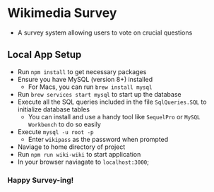 # Wikimedia Survey
- A survey system allowing users to vote on crucial questions

## Local App Setup

- Run `npm install` to get necessary packages
- Ensure you have MySQL (version 8+) installed
	- For Macs, you can run `brew install mysql`
- Run `brew services start mysql` to start up the database
- Execute all the SQL queries included in the file `SqlQueries.SQL` to initialize database tables
	- You can install and use a handy tool like `SequelPro` or `MySQL Workbench` to do so easily
- Execute `mysql -u root -p`
	- Enter `wikipass` as the password when prompted
- Naviage to home directory of project
- Run `npm run wiki-wiki` to start application
- In your browser naviagate to `localhost:3000`;

### Happy Survey-ing!
